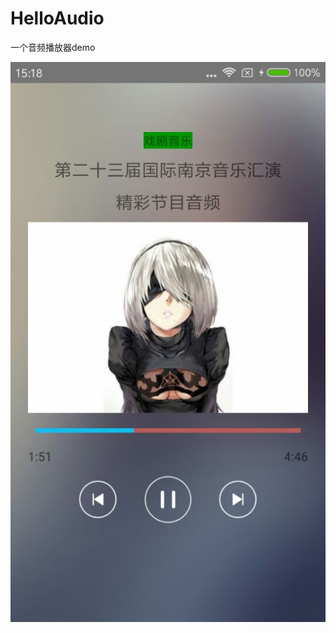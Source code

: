 # HelloAudio
一个音频播放器demo

![image](https://github.com/changkh/HelloAudio/raw/master/screenshots/HelloAudio-pic1.jpg)
